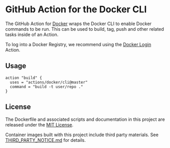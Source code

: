 # GitHub Action for the Docker CLI

The GitHub Action for [Docker](https://docker.com/) wraps the Docker CLI to enable Docker commands to be run. This can be used to build, tag, push and other related tasks inside of an Action.

To log into a Docker Registry, we recommend using the [Docker Login](../login) Action.

## Usage

```
action "build" {
  uses = "actions/docker/cli@master"
  command = "build -t user/repo ."
}
```

## License

The Dockerfile and associated scripts and documentation in this project are released under the [MIT License](LICENSE.md).

Container images built with this project include third party materials. See [THIRD_PARTY_NOTICE.md](THIRD_PARTY_NOTICE.md) for details.
